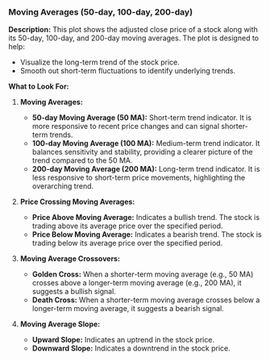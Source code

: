 ### Moving Averages (50-day, 100-day, 200-day)

**Description:** This plot shows the adjusted close price of a stock along with its 50-day, 100-day, and 200-day moving averages. The plot is designed to help:
- Visualize the long-term trend of the stock price.
- Smooth out short-term fluctuations to identify underlying trends.

**What to Look For:**

1. **Moving Averages:**
   - **50-day Moving Average (50 MA):** Short-term trend indicator. It is more responsive to recent price changes and can signal shorter-term trends.
   - **100-day Moving Average (100 MA):** Medium-term trend indicator. It balances sensitivity and stability, providing a clearer picture of the trend compared to the 50 MA.
   - **200-day Moving Average (200 MA):** Long-term trend indicator. It is less responsive to short-term price movements, highlighting the overarching trend.

2. **Price Crossing Moving Averages:**
   - **Price Above Moving Average:** Indicates a bullish trend. The stock is trading above its average price over the specified period.
   - **Price Below Moving Average:** Indicates a bearish trend. The stock is trading below its average price over the specified period.

3. **Moving Average Crossovers:**
   - **Golden Cross:** When a shorter-term moving average (e.g., 50 MA) crosses above a longer-term moving average (e.g., 200 MA), it suggests a bullish signal.
   - **Death Cross:** When a shorter-term moving average crosses below a longer-term moving average, it suggests a bearish signal.

4. **Moving Average Slope:**
   - **Upward Slope:** Indicates an uptrend in the stock price.
   - **Downward Slope:** Indicates a downtrend in the stock price.

